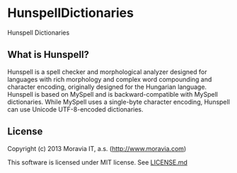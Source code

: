 # HunspellDictionaries

Hunspell Dictionaries

## What is Hunspell?

Hunspell is a spell checker and morphological analyzer designed for languages with rich morphology and complex word compounding and character encoding, originally designed for the Hungarian language.
Hunspell is based on MySpell and is backward-compatible with MySpell dictionaries. While MySpell uses a single-byte character encoding, Hunspell can use Unicode UTF-8-encoded dictionaries.

## License

Copyright (c) 2013 Moravia IT, a.s. (http://www.moravia.com)

This software is licensed under MIT license. See [LICENSE.md](https://github.com/korczis/the-scratch/blob/master/LICENSE.md)
